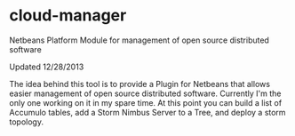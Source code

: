 cloud-manager
=============

Netbeans Platform Module for management of open source distributed software

Updated 12/28/2013

The idea behind this tool is to provide a Plugin for Netbeans that allows easier management of open source
distributed software.  Currently I'm the only one working on it in my spare time.  At this point you can build a list
of Accumulo tables, add a Storm Nimbus Server to a Tree, and deploy a storm topology.
